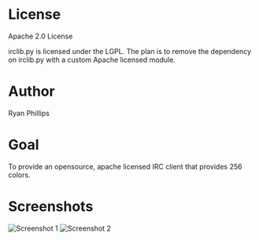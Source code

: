 License
=======

Apache 2.0 License

irclib.py is licensed under the LGPL. The plan is to remove the dependency on
irclib.py with a custom Apache licensed module.

Author
======

Ryan Phillips <ryan at trolocsis.com>

Goal
====

To provide an opensource, apache licensed IRC client that provides 256 colors.

Screenshots
===========

![](http://hera.kimaker.com/~rphillips/tmp/256-color-irc-2.png "Screenshot 1")
![](http://hera.kimaker.com/~rphillips/tmp/256-color-irc.png "Screenshot 2")
